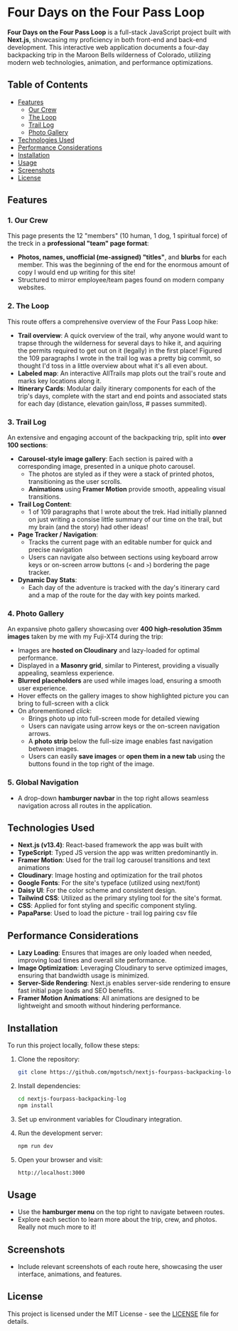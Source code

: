 
# Four Days on the Four Pass Loop

**Four Days on the Four Pass Loop** is a full-stack JavaScript project built with **Next.js**, showcasing my proficiency in both front-end and back-end development. This interactive web application documents a four-day backpacking trip in the Maroon Bells wilderness of Colorado, utilizing modern web technologies, animation, and performance optimizations.

## Table of Contents
- [Features](#features)
  - [Our Crew](#our-crew)
  - [The Loop](#the-loop)
  - [Trail Log](#trail-log)
  - [Photo Gallery](#photo-gallery)
- [Technologies Used](#technologies-used)
- [Performance Considerations](#performance-considerations)
- [Installation](#installation)
- [Usage](#usage)
- [Screenshots](#screenshots)
- [License](#license)

## Features

### 1. **Our Crew**
This page presents the 12 "members" (10 human, 1 dog, 1 spiritual force) of the treck in a **professional "team" page format**:
- **Photos, names, unofficial (me-assigned) "titles"**, and **blurbs** for each member. This was the beginning of the end for the enormous amount of copy I would end up writing for this site!
- Structured to mirror employee/team pages found on modern company websites.

### 2. **The Loop**
This route offers a comprehensive overview of the Four Pass Loop hike:
- **Trail overview**: A quick overview of the trail, why anyone would want to trapse through the wilderness for several days to hike it, and aquiring the permits required to get out on it (legally) in the first place! Figured the 109 paragraphs I wrote in the trail log was a pretty big commit, so thought I'd toss in a little overview about what it's all even about.
- **Labeled map**: An interactive AllTrails map plots out the trail's route and marks key locations along it.
- **Itinerary Cards**: Modular daily itinerary components for each of the trip's days, complete with the start and end points and associated stats for each day (distance, elevation gain/loss, # passes summited).

### 3. **Trail Log**
An extensive and engaging account of the backpacking trip, split into **over 100 sections**:
- **Carousel-style image gallery**: Each section is paired with a corresponding image, presented in a unique photo carousel.
  - The photos are styled as if they were a stack of printed photos, transitioning as the user scrolls.
  - **Animations** using **Framer Motion** provide smooth, appealing visual transitions.
- **Trail Log Content**: 
  - 1 of 109 paragraphs that I wrote about the trek. Had initially planned on just writing a consise little summary of our time on the trail, but my brain (and the story) had other ideas!
- **Page Tracker / Navigation**: 
  - Tracks the current page with an editable number for quick and precise navigation  
  - Users can navigate also between sections using keyboard arrow keys or on-screen arrow buttons (`<` and `>`) bordering the page tracker.
- **Dynamic Day Stats**: 
  - Each day of the adventure is tracked with the day's itinerary card and a map of the route for the day with key points marked.

### 4. **Photo Gallery**
An expansive photo gallery showcasing over **400 high-resolution 35mm images** taken by me with my Fuji-XT4 during the trip:
- Images are **hosted on Cloudinary** and lazy-loaded for optimal performance.
- Displayed in a **Masonry grid**, similar to Pinterest, providing a visually appealing, seamless experience.
- **Blurred placeholders** are used while images load, ensuring a smooth user experience.
- Hover effects on the gallery images to show highlighted picture you can bring to full-screen with a click 
- On aforementioned *click*:
  - Brings photo up into full-screen mode for detailed viewing
  - Users can navigate using arrow keys or the on-screen navigation arrows.
  - A **photo strip** below the full-size image enables fast navigation between images.
  - Users can easily **save images** or **open them in a new tab** using the buttons found in the top right of the image.

### 5. **Global Navigation**
- A drop-down **hamburger navbar** in the top right allows seamless navigation across all routes in the application.

## Technologies Used
- **Next.js (v13.4)**: React-based framework the app was built with
- **TypeScript**: Typed JS version the app was written predominantly in.
- **Framer Motion**: Used for the trail log carousel transitions and text animations
- **Cloudinary**: Image hosting and optimization for the trail photos
- **Google Fonts**: For the site's typeface (utilized using next/font)
- **Daisy UI**: For the color scheme and consistent design.
- **Tailwind CSS**: Utilized as the primary styling tool for the site's format.
- **CSS**: Applied for font styling and specific component styling.
- **PapaParse**: Used to load the picture - trail log pairing csv file

## Performance Considerations
- **Lazy Loading**: Ensures that images are only loaded when needed, improving load times and overall site performance.
- **Image Optimization**: Leveraging Cloudinary to serve optimized images, ensuring that bandwidth usage is minimized.
- **Server-Side Rendering**: Next.js enables server-side rendering to ensure fast initial page loads and SEO benefits.
- **Framer Motion Animations**: All animations are designed to be lightweight and smooth without hindering performance.

## Installation

To run this project locally, follow these steps:

1. Clone the repository:

   ```bash
   git clone https://github.com/mgotsch/nextjs-fourpass-backpacking-log.git
   ```

2. Install dependencies:

   ```bash
   cd nextjs-fourpass-backpacking-log
   npm install
   ```

3. Set up environment variables for Cloudinary integration.

4. Run the development server:

   ```bash
   npm run dev
   ```

5. Open your browser and visit:

   ```bash
   http://localhost:3000
   ```

## Usage

- Use the **hamburger menu** on the top right to navigate between routes.
- Explore each section to learn more about the trip, crew, and photos. Really not much more to it!

## Screenshots

- Include relevant screenshots of each route here, showcasing the user interface, animations, and features.

## License

This project is licensed under the MIT License - see the [LICENSE](LICENSE) file for details.